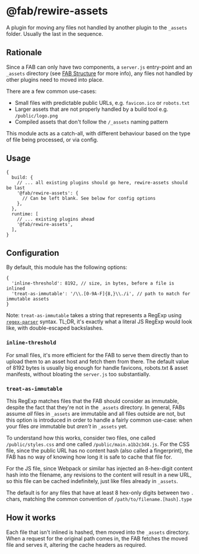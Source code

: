 # @fab/rewire-assets

A plugin for moving any files not handled by another plugin to the `_assets` folder. Usually the last in the sequence.

## Rationale

Since a FAB can only have two components, a `server.js` entry-point and an `_assets` directory (see [FAB Structure](/kb/fab-structure) for more info), any files not handled by other plugins need to moved into place.

There are a few common use-cases:

- Small files with predictable public URLs, e.g. `favicon.ico` or `robots.txt`
- Larger assets that are not properly handled by a build tool e.g. `/public/logo.png`
- Compiled assets that don't follow the `/_assets` naming pattern

This module acts as a catch-all, with different behaviour based on the type of file being processed, or via config.

## Usage

```json5
{
  build: {
    // ... all existing plugins should go here, rewire-assets should be last
    '@fab/rewire-assets': {
      // Can be left blank. See below for config options
    },
  },
  runtime: [
    // ... existing plugins ahead
    '@fab/rewire-assets',
  ],
}
```

## Configuration

By default, this module has the following options:

```json5
{
  'inline-threshold': 8192, // size, in bytes, before a file is inlined
  'treat-as-immutable': '/\\.[0-9A-F]{8,}\\./i', // path to match for immutable assets
}
```

Note: `treat-as-immutable` takes a string that represents a RegExp using [`regex-parser`](https://www.npmjs.com/package/regex-parser) syntax. TL;DR, it's exactly what a literal JS RegExp would look like, with double-escaped backslashes.

### `inline-threshold`

For small files, it's more efficient for the FAB to serve them directly than to upload them to an asset host and fetch them from there. The default value of 8192 bytes is usually big enough for handle favicons, robots.txt & asset manifests, without bloating the `server.js` too substantially.

### `treat-as-immutable`

This RegExp matches files that the FAB should consider as immutable, despite the fact that they're not in the `_assets` directory. In general, FABs assume _all_ files in `_assets` are immutable and all files outside are not, but this option is introduced in order to handle a fairly common use-case: when your files _are_ immutable but _aren't_ in `_assets` yet.

To understand how this works, consider two files, one called `/public/styles.css` and one called `/public/main.a1b2c3d4.js`. For the CSS file, since the public URL has no content hash (also called a fingerprint), the FAB has no way of knowing how long it is safe to cache that file for.

For the JS file, since Webpack or similar has injected an 8-hex-digit content hash into the filename, any revisions to the content will result in a new URL, so this file can be cached indefinitely, just like files already in `_assets`.

The default is for any files that have at least 8 hex-only digits between two `.` chars, matching the common convention of `/path/to/filename.[hash].type`

## How it works

Each file that isn't inlined is hashed, then moved into the `_assets` directory. When a request for the original path comes in, the FAB fetches the moved file and serves it, altering the cache headers as required.
